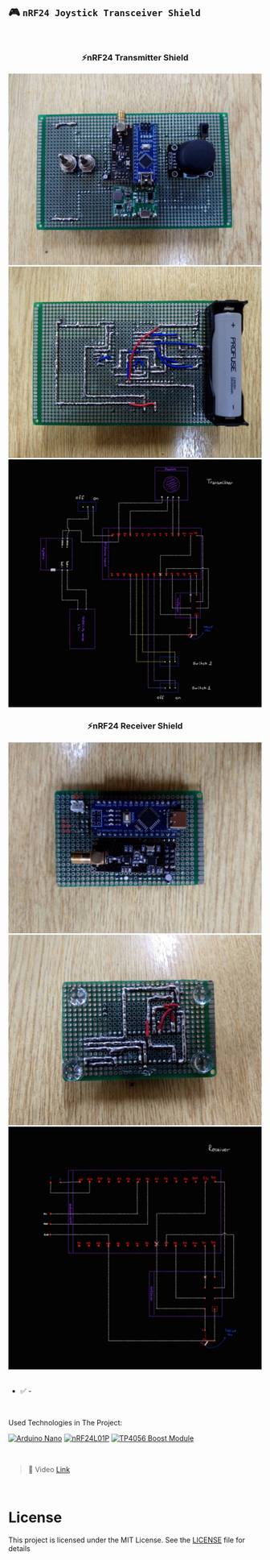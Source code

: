 ## 🎮 `nRF24 Joystick Transceiver Shield`

<br>

<div align="center">
<h3> ⚡nRF24 Transmitter Shield </h3>
<img src="./images/nrf24-transmitter-shield-front.jpg" alt="nrf24-transmitter-shield-front">
<img src="./images/nrf24-transmitter-shield-back.jpg" alt="nrf24-transmitter-shield-back">
<img src="./images/nrf24-transmitter-pinout.jpg" alt="nrf24-transmitter-pinout">
<h3> ⚡nRF24 Receiver Shield </h3>
<img src="./images/nrf24-receiver-shield-front.jpg" alt="nrf24-receiver-shield-front">
<img src="./images/nrf24-receiver-shield-back.jpg" alt="nrf24-receiver-shield-back">
<img src="./images/nrf24-receiver-pinout.jpg" alt="nrf24-receiver-pinout">
</div>

<br>

- ✅ -

<br>

Used Technologies in The Project:

[![Arduino Nano](https://img.shields.io/badge/Arduino%20Nano-C70D2C?style=for-the-badge&logo=arduino&color=00878F)](https://docs.arduino.cc/hardware/nano//)
[![nRF24L01P](https://img.shields.io/badge/nRF24L01P-000?style=for-the-badge&logoColor=white&color=000000)](./datasheets/nRF24L01P_datasheet_v1.pdf)
[![TP4056 Boost Module](https://img.shields.io/badge/TP4056%20Boost%20Module-C70D2C?style=for-the-badge&logoColor=white&color=506365)](./datasheets/tp4056.pdf)

<br>

> 📱 Video [Link](https://youtube.com/shorts/6rhBQ6Ti7NQ?si=EJpQZLDAEJn7jkGk)

<br>

# License

This project is licensed under the MIT License. See the [LICENSE](LICENSE) file for details